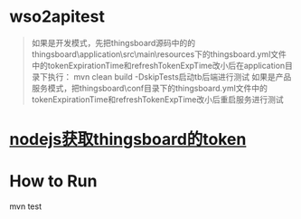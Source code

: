 # wso2apitest

> 如果是开发模式，先把thingsboard源码中的的thingsboard\application\src\main\resources下的thingsboard.yml文件中的tokenExpirationTime和refreshTokenExpTime改小后在application目录下执行： mvn clean build -DskipTests启动tb后端进行测试 
> 如果是产品服务模式，把thingsboard\conf目录下的thingsboard.yml文件中的tokenExpirationTime和refreshTokenExpTime改小后重启服务进行测试

# [nodejs获取thingsboard的token](https://gist.github.com/ten2net/3a5a836dd76692a1c380a41c6ebc7006)

# How to Run
mvn test
```shell
```



